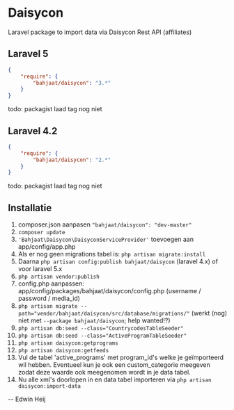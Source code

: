 # Daisycon

Laravel package to import data via Daisycon Rest API (affiliates)

## Laravel 5

```json
{
    "require": {
        "bahjaat/daisycon": "3.*"
    }
}
```
todo: packagist laad tag nog niet

## Laravel 4.2

```json
{
    "require": {
        "bahjaat/daisycon": "2.*"
    }
}
```
todo: packagist laad tag nog niet

## Installatie

1.	composer.json aanpasen `"bahjaat/daisycon": "dev-master"`
2.	`composer update`
3.	`'Bahjaat\Daisycon\DaisyconServiceProvider'` toevoegen aan app/config/app.php
4.	Als er nog geen migrations tabel is: `php artisan migrate:install`
5.	Daarna `php artisan config:publish bahjaat/daisycon` (laravel 4.x)
of voor laravel 5.x
5. `php artisan vendor:publish`
6.	config.php aanpassen: app/config/packages/bahjaat/daisycon/config.php (username / password / media_id)
7.	`php artisan migrate --path="vendor/bahjaat/daisycon/src/database/migrations/"` (werkt (nog) niet met `--package bahjaat/daisycon`; help wanted!?)
8.	`php artisan db:seed --class="CountrycodesTableSeeder"`
9.	`php artisan db:seed --class="ActiveProgramTableSeeder"`
10.	`php artisan daisycon:getprograms`
11.	`php artisan daisycon:getfeeds`
12. Vul de tabel 'active_programs' met program_id's welke je geïmporteerd wil hebben. Eventueel kun je ook een custom_categorie meegeven zodat deze waarde ook meegenomen wordt in je data tabel.
12.	Nu alle xml's doorlopen in en data tabel importeren via `php artisan daisycon:import-data`

--
Edwin Heij
